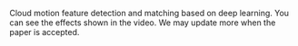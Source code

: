 Cloud motion feature detection and matching based on deep learning.
You can see the effects shown in the video.
We may update more when the paper is accepted.
